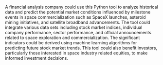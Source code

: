 A financial analysis company could use this Python tool to analyze historical data and predict the potential market conditions influenced by milestone events in space commercialization such as SpaceX launches, asteroid mining initiatives, and satellite broadband advancements. The tool could integrate various data sets including stock market indices, individual company performance, sector performance, and official announcements related to space exploration and commercialization. The significant indicators could be derived using machine learning algorithms for predicting future stock market trends. This tool could also benefit investors, particularly those interested in space industry related equities, to make informed investment decisions.

